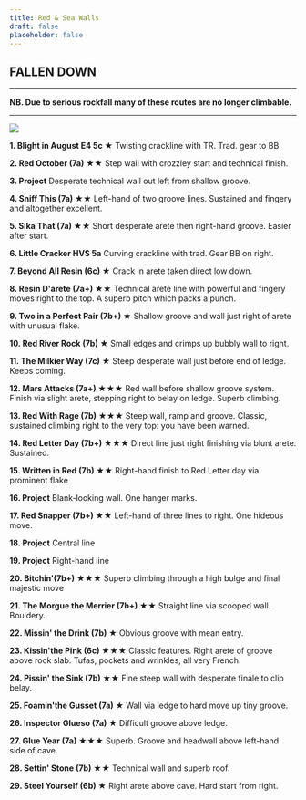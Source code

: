 ```yaml
---
title: Red & Sea Walls
draft: false
placeholder: false
---
```


FALLEN DOWN
-----------

* * *

**NB. Due to serious rockfall many of these routes are no longer climbable.**

* * *

![](/img/south-wales/the-gower/OXTOP2.gif)

**1\. Blight in August E4 5c ★** Twisting crackline with TR. Trad. gear to BB.

**2\. Red October (7a) ★★** Step wall with crozzley start and technical finish.

**3\. Project** Desperate technical wall out left from shallow groove.

**4\. Sniff This (7a) ★★** Left-hand of two groove lines. Sustained and fingery and altogether excellent.

**5\. Sika That (7a) ★★** Short desperate arete then right-hand groove. Easier after start.

**6\. Little Cracker HVS 5a** Curving crackline with trad. Gear BB on right.

**7\. Beyond All Resin (6c) ★** Crack in arete taken direct low down.

**8\. Resin D'arete (7a+) ★★** Technical arete line with powerful and fingery moves right to the top. A superb pitch which packs a punch.

**9\. Two in a Perfect Pair (7b+) ★** Shallow groove and wall just right of arete with unusual flake.

**10\. Red River Rock (7b) ★** Small edges and crimps up bubbly wall to right.

**11\. The Milkier Way (7c) ★** Steep desperate wall just before end of ledge. Keeps coming.

**12\. Mars Attacks (7a+) ★★★** Red wall before shallow groove system. Finish via slight arete, stepping right to belay on ledge. Superb climbing.

**13\. Red With Rage (7b) ★★★** Steep wall, ramp and groove. Classic, sustained climbing right to the very top: you have been warned.

**14\. Red Letter Day (7b+) ★★★** Direct line just right finishing via blunt arete. Sustained.

**15\. Written in Red (7b) ★★** Right-hand finish to Red Letter day via prominent flake

**16\. Project** Blank-looking wall. One hanger marks.

**17\. Red Snapper (7b+) ★★** Left-hand of three lines to right. One hideous move.

**18\. Project** Central line

**19\. Project** Right-hand line

**20\. Bitchin'(7b+) ★★★** Superb climbing through a high bulge and final majestic move

**21\. The Morgue the Merrier (7b+) ★★** Straight line via scooped wall. Bouldery.

**22\. Missin' the Drink (7b) ★** Obvious groove with mean entry.

**23\. Kissin'the Pink (6c) ★★★** Classic features. Right arete of groove above rock slab. Tufas, pockets and wrinkles, all very French.

**24\. Pissin' the Sink (7b) ★★** Fine steep wall with desperate finale to clip belay.

**25\. Foamin'the Gusset (7a) ★** Wall via ledge to hard move up tiny groove.

**26\. Inspector Glueso (7a) ★** Difficult groove above ledge.

**27\. Glue Year (7a) ★★★** Superb. Groove and headwall above left-hand side of cave.

**28\. Settin' Stone (7b) ★★** Technical wall and superb roof.

**29\. Steel Yourself (6b) ★** Right arete above cave. Hard start from right.